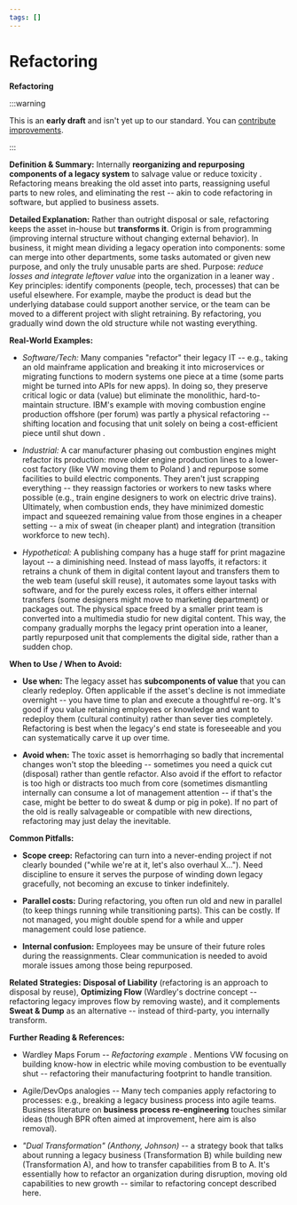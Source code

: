 ```yaml
---
tags: []
---
```


# Refactoring

**Refactoring**

:::warning

This is an **early draft** and isn't yet up to our standard.
You can [contribute improvements](https://github.com/dave1010/wardley-leadership-strategies).

:::


**Definition & Summary:** Internally **reorganizing and repurposing components of a legacy system** to salvage value or reduce toxicity . Refactoring means breaking the old asset into parts, reassigning useful parts to new roles, and eliminating the rest -- akin to code refactoring in software, but applied to business assets.

**Detailed Explanation:** Rather than outright disposal or sale, refactoring keeps the asset in-house but **transforms it**. Origin is from programming (improving internal structure without changing external behavior). In business, it might mean dividing a legacy operation into components: some can merge into other departments, some tasks automated or given new purpose, and only the truly unusable parts are shed. Purpose: *reduce losses and integrate leftover value* into the organization in a leaner way . Key principles: identify components (people, tech, processes) that can be useful elsewhere. For example, maybe the product is dead but the underlying database could support another service, or the team can be moved to a different project with slight retraining. By refactoring, you gradually wind down the old structure while not wasting everything.

**Real-World Examples:**

-  *Software/Tech:* Many companies "refactor" their legacy IT -- e.g., taking an old mainframe application and breaking it into microservices or migrating functions to modern systems one piece at a time (some parts might be turned into APIs for new apps). In doing so, they preserve critical logic or data (value) but eliminate the monolithic, hard-to-maintain structure. IBM's example with moving combustion engine production offshore (per forum) was partly a physical refactoring -- shifting location and focusing that unit solely on being a cost-efficient piece until shut down .

-  *Industrial:* A car manufacturer phasing out combustion engines might refactor its production: move older engine production lines to a lower-cost factory (like VW moving them to Poland ) and repurpose some facilities to build electric components. They aren't just scrapping everything -- they reassign factories or workers to new tasks where possible (e.g., train engine designers to work on electric drive trains). Ultimately, when combustion ends, they have minimized domestic impact and squeezed remaining value from those engines in a cheaper setting -- a mix of sweat (in cheaper plant) and integration (transition workforce to new tech).

-  *Hypothetical:* A publishing company has a huge staff for print magazine layout -- a diminishing need. Instead of mass layoffs, it refactors: it retrains a chunk of them in digital content layout and transfers them to the web team (useful skill reuse), it automates some layout tasks with software, and for the purely excess roles, it offers either internal transfers (some designers might move to marketing department) or packages out. The physical space freed by a smaller print team is converted into a multimedia studio for new digital content. This way, the company gradually morphs the legacy print operation into a leaner, partly repurposed unit that complements the digital side, rather than a sudden chop.

**When to Use / When to Avoid:**

-  **Use when:** The legacy asset has **subcomponents of value** that you can clearly redeploy. Often applicable if the asset's decline is not immediate overnight -- you have time to plan and execute a thoughtful re-org. It's good if you value retaining employees or knowledge and want to redeploy them (cultural continuity) rather than sever ties completely. Refactoring is best when the legacy's end state is foreseeable and you can systematically carve it up over time.

-  **Avoid when:** The toxic asset is hemorrhaging so badly that incremental changes won't stop the bleeding -- sometimes you need a quick cut (disposal) rather than gentle refactor. Also avoid if the effort to refactor is too high or distracts too much from core (sometimes dismantling internally can consume a lot of management attention -- if that's the case, might be better to do sweat & dump or pig in poke). If no part of the old is really salvageable or compatible with new directions, refactoring may just delay the inevitable.

**Common Pitfalls:**

-  **Scope creep:** Refactoring can turn into a never-ending project if not clearly bounded ("while we're at it, let's also overhaul X..."). Need discipline to ensure it serves the purpose of winding down legacy gracefully, not becoming an excuse to tinker indefinitely.

-  **Parallel costs:** During refactoring, you often run old and new in parallel (to keep things running while transitioning parts). This can be costly. If not managed, you might double spend for a while and upper management could lose patience.

-  **Internal confusion:** Employees may be unsure of their future roles during the reassignments. Clear communication is needed to avoid morale issues among those being repurposed.

**Related Strategies:** **Disposal of Liability** (refactoring is an approach to disposal by reuse), **Optimizing Flow** (Wardley's doctrine concept -- refactoring legacy improves flow by removing waste), and it complements **Sweat & Dump** as an alternative -- instead of third-party, you internally transform.

**Further Reading & References:**

-  Wardley Maps Forum -- *Refactoring example* . Mentions VW focusing on building know-how in electric while moving combustion to be eventually shut -- refactoring their manufacturing footprint to handle transition.

-  Agile/DevOps analogies -- Many tech companies apply refactoring to processes: e.g., breaking a legacy business process into agile teams. Business literature on **business process re-engineering** touches similar ideas (though BPR often aimed at improvement, here aim is also removal).

-  *"Dual Transformation" (Anthony, Johnson)* -- a strategy book that talks about running a legacy business (Transformation B) while building new (Transformation A), and how to transfer capabilities from B to A. It's essentially how to refactor an organization during disruption, moving old capabilities to new growth -- similar to refactoring concept described here.